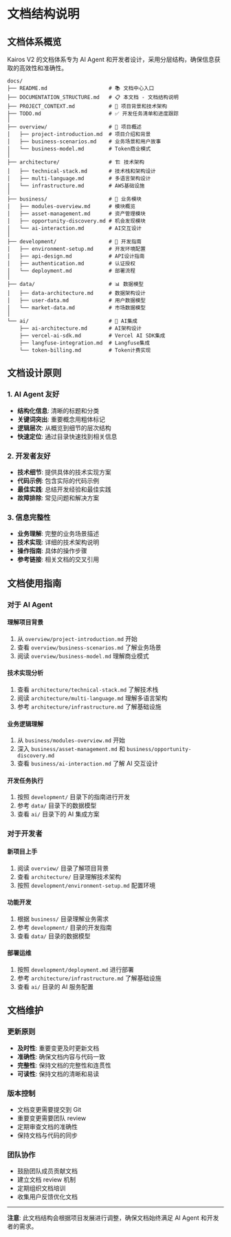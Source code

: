# 文档结构说明

## 文档体系概览

Kairos V2 的文档体系专为 AI Agent 和开发者设计，采用分层结构，确保信息获取的高效性和准确性。

```
docs/
├── README.md                    # 📚 文档中心入口
├── DOCUMENTATION_STRUCTURE.md   # 📋 本文档 - 文档结构说明
├── PROJECT_CONTEXT.md           # 🎯 项目背景和技术架构
├── TODO.md                      # ✅ 开发任务清单和进度跟踪
│
├── overview/                    # 🎯 项目概述
│   ├── project-introduction.md  # 项目介绍和背景
│   ├── business-scenarios.md    # 业务场景和用户故事
│   └── business-model.md        # Token商业模式
│
├── architecture/                # 🏗️ 技术架构
│   ├── technical-stack.md       # 技术栈和架构设计
│   ├── multi-language.md        # 多语言架构设计
│   └── infrastructure.md        # AWS基础设施
│
├── business/                    # 💼 业务模块
│   ├── modules-overview.md      # 模块概览
│   ├── asset-management.md      # 资产管理模块
│   ├── opportunity-discovery.md # 机会发现模块
│   └── ai-interaction.md        # AI交互设计
│
├── development/                 # 🔧 开发指南
│   ├── environment-setup.md     # 开发环境配置
│   ├── api-design.md            # API设计指南
│   ├── authentication.md        # 认证授权
│   └── deployment.md            # 部署流程
│
├── data/                        # 📊 数据模型
│   ├── data-architecture.md     # 数据架构设计
│   ├── user-data.md             # 用户数据模型
│   └── market-data.md           # 市场数据模型
│
└── ai/                          # 🤖 AI集成
    ├── ai-architecture.md       # AI架构设计
    ├── vercel-ai-sdk.md         # Vercel AI SDK集成
    ├── langfuse-integration.md  # Langfuse集成
    └── token-billing.md         # Token计费实现
```

## 文档设计原则

### 1. AI Agent 友好

- **结构化信息**: 清晰的标题和分类
- **关键词突出**: 重要概念用粗体标记
- **逻辑层次**: 从概览到细节的层次结构
- **快速定位**: 通过目录快速找到相关信息

### 2. 开发者友好

- **技术细节**: 提供具体的技术实现方案
- **代码示例**: 包含实际的代码示例
- **最佳实践**: 总结开发经验和最佳实践
- **故障排除**: 常见问题和解决方案

### 3. 信息完整性

- **业务理解**: 完整的业务场景描述
- **技术实现**: 详细的技术架构说明
- **操作指南**: 具体的操作步骤
- **参考链接**: 相关文档的交叉引用

## 文档使用指南

### 对于 AI Agent

#### 理解项目背景

1. 从 `overview/project-introduction.md` 开始
2. 查看 `overview/business-scenarios.md` 了解业务场景
3. 阅读 `overview/business-model.md` 理解商业模式

#### 技术实现分析

1. 查看 `architecture/technical-stack.md` 了解技术栈
2. 阅读 `architecture/multi-language.md` 理解多语言架构
3. 参考 `architecture/infrastructure.md` 了解基础设施

#### 业务逻辑理解

1. 从 `business/modules-overview.md` 开始
2. 深入 `business/asset-management.md` 和 `business/opportunity-discovery.md`
3. 查看 `business/ai-interaction.md` 了解 AI 交互设计

#### 开发任务执行

1. 按照 `development/` 目录下的指南进行开发
2. 参考 `data/` 目录下的数据模型
3. 查看 `ai/` 目录下的 AI 集成方案

### 对于开发者

#### 新项目上手

1. 阅读 `overview/` 目录了解项目背景
2. 查看 `architecture/` 目录理解技术架构
3. 按照 `development/environment-setup.md` 配置环境

#### 功能开发

1. 根据 `business/` 目录理解业务需求
2. 参考 `development/` 目录的开发指南
3. 查看 `data/` 目录的数据模型

#### 部署运维

1. 按照 `development/deployment.md` 进行部署
2. 参考 `architecture/infrastructure.md` 了解基础设施
3. 查看 `ai/` 目录的 AI 服务配置

## 文档维护

### 更新原则

- **及时性**: 重要变更及时更新文档
- **准确性**: 确保文档内容与代码一致
- **完整性**: 保持文档的完整性和连贯性
- **可读性**: 保持文档的清晰和易读

### 版本控制

- 文档变更需要提交到 Git
- 重要变更需要团队 review
- 定期审查文档的准确性
- 保持文档与代码的同步

### 团队协作

- 鼓励团队成员贡献文档
- 建立文档 review 机制
- 定期组织文档培训
- 收集用户反馈优化文档

---

**注意**: 此文档结构会根据项目发展进行调整，确保文档始终满足 AI Agent 和开发者的需求。
